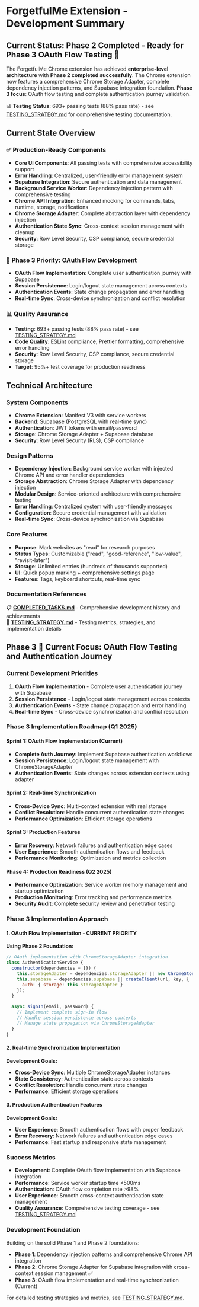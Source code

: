 # ForgetfulMe Extension - Development Summary

## Current Status: Phase 2 Completed - Ready for Phase 3 OAuth Flow Testing 🎯

The ForgetfulMe Chrome extension has achieved **enterprise-level architecture** with **Phase 2 completed successfully**. The Chrome extension now features a comprehensive Chrome Storage Adapter, complete dependency injection patterns, and Supabase integration foundation. **Phase 3 focus**: OAuth flow testing and complete authentication journey validation.

📊 **Testing Status**: 693+ passing tests (88% pass rate) - see [TESTING_STRATEGY.md](./TESTING_STRATEGY.md) for comprehensive testing documentation.

## Current State Overview

### ✅ **Production-Ready Components**
- **Core UI Components**: All passing tests with comprehensive accessibility support
- **Error Handling**: Centralized, user-friendly error management system
- **Supabase Integration**: Secure authentication and data management
- **Background Service Worker**: Dependency injection pattern with comprehensive testing
- **Chrome API Integration**: Enhanced mocking for commands, tabs, runtime, storage, notifications
- **Chrome Storage Adapter**: Complete abstraction layer with dependency injection
- **Authentication State Sync**: Cross-context session management with cleanup
- **Security**: Row Level Security, CSP compliance, secure credential storage

### 🎯 **Phase 3 Priority: OAuth Flow Development** 
- **OAuth Flow Implementation**: Complete user authentication journey with Supabase
- **Session Persistence**: Login/logout state management across contexts
- **Authentication Events**: State change propagation and error handling
- **Real-time Sync**: Cross-device synchronization and conflict resolution

### 📊 **Quality Assurance**
- **Testing**: 693+ passing tests (88% pass rate) - see [TESTING_STRATEGY.md](./TESTING_STRATEGY.md)
- **Code Quality**: ESLint compliance, Prettier formatting, comprehensive error handling
- **Security**: Row Level Security, CSP compliance, secure credential storage
- **Target**: 95%+ test coverage for production readiness

## Technical Architecture

### System Components
- **Chrome Extension**: Manifest V3 with service workers
- **Backend**: Supabase (PostgreSQL with real-time sync)
- **Authentication**: JWT tokens with email/password
- **Storage**: Chrome Storage Adapter + Supabase database
- **Security**: Row Level Security (RLS), CSP compliance

### Design Patterns
- **Dependency Injection**: Background service worker with injected Chrome API and error handler dependencies
- **Storage Abstraction**: Chrome Storage Adapter with dependency injection
- **Modular Design**: Service-oriented architecture with comprehensive testing
- **Error Handling**: Centralized system with user-friendly messages
- **Configuration**: Secure credential management with validation
- **Real-time Sync**: Cross-device synchronization via Supabase

### Core Features
- **Purpose**: Mark websites as "read" for research purposes
- **Status Types**: Customizable ("read", "good-reference", "low-value", "revisit-later")
- **Storage**: Unlimited entries (hundreds of thousands supported)
- **UI**: Quick popup marking + comprehensive settings page
- **Features**: Tags, keyboard shortcuts, real-time sync

### Documentation References
📋 **[COMPLETED_TASKS.md](./COMPLETED_TASKS.md)** - Comprehensive development history and achievements  
🧪 **[TESTING_STRATEGY.md](./TESTING_STRATEGY.md)** - Testing metrics, strategies, and implementation details

## Phase 3 🎯 Current Focus: OAuth Flow Testing and Authentication Journey

### **Current Development Priorities**

1. **OAuth Flow Implementation** - Complete user authentication journey with Supabase
2. **Session Persistence** - Login/logout state management across contexts
3. **Authentication Events** - State change propagation and error handling
4. **Real-time Sync** - Cross-device synchronization and conflict resolution

### **Phase 3 Implementation Roadmap (Q1 2025)**

#### **Sprint 1: OAuth Flow Implementation (Current)**
- **Complete Auth Journey**: Implement Supabase authentication workflows
- **Session Persistence**: Login/logout state management with ChromeStorageAdapter
- **Authentication Events**: State changes across extension contexts using adapter

#### **Sprint 2: Real-time Synchronization**
- **Cross-Device Sync**: Multi-context extension with real storage
- **Conflict Resolution**: Handle concurrent authentication state changes
- **Performance Optimization**: Efficient storage operations

#### **Sprint 3: Production Features**
- **Error Recovery**: Network failures and authentication edge cases
- **User Experience**: Smooth authentication flows and feedback
- **Performance Monitoring**: Optimization and metrics collection

#### **Phase 4: Production Readiness (Q2 2025)**
- **Performance Optimization**: Service worker memory management and startup optimization
- **Production Monitoring**: Error tracking and performance metrics
- **Security Audit**: Complete security review and penetration testing

### **Phase 3 Implementation Approach**

#### **1. OAuth Flow Implementation - CURRENT PRIORITY**
**Using Phase 2 Foundation:**

```javascript
// OAuth implementation with ChromeStorageAdapter integration
class AuthenticationService {
  constructor(dependencies = {}) {
    this.storageAdapter = dependencies.storageAdapter || new ChromeStorageAdapter(dependencies);
    this.supabase = dependencies.supabase || createClient(url, key, {
      auth: { storage: this.storageAdapter }
    });
  }
  
  async signIn(email, password) {
    // Implement complete sign-in flow
    // Handle session persistence across contexts
    // Manage state propagation via ChromeStorageAdapter
  }
}
```

#### **2. Real-time Synchronization Implementation**
**Development Goals:**
- **Cross-Device Sync**: Multiple ChromeStorageAdapter instances
- **State Consistency**: Authentication state across contexts
- **Conflict Resolution**: Handle concurrent state changes
- **Performance**: Efficient storage operations

#### **3. Production Authentication Features**
**Development Goals:**
- **User Experience**: Smooth authentication flows with proper feedback
- **Error Recovery**: Network failures and authentication edge cases
- **Performance**: Fast startup and responsive state management

### **Success Metrics**
- **Development**: Complete OAuth flow implementation with Supabase integration
- **Performance**: Service worker startup time <500ms
- **Authentication**: OAuth flow completion rate >98%
- **User Experience**: Smooth cross-context authentication state management
- **Quality Assurance**: Comprehensive testing coverage - see [TESTING_STRATEGY.md](./TESTING_STRATEGY.md)

### **Development Foundation**
Building on the solid Phase 1 and Phase 2 foundations:
- **Phase 1**: Dependency injection patterns and comprehensive Chrome API integration
- **Phase 2**: Chrome Storage Adapter for Supabase integration with cross-context session management ✅
- **Phase 3**: OAuth flow implementation and real-time synchronization (Current)

For detailed testing strategies and metrics, see [TESTING_STRATEGY.md](./TESTING_STRATEGY.md).